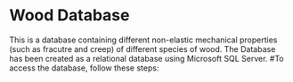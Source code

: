 # Wood Database
This is a database containing different non-elastic mechanical properties (such as fracutre and creep) of different species of wood. The Database has been created as a relational database using Microsoft SQL Server. 
#To access the database, follow these steps:

